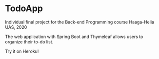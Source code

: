# TodoApp
Individual final project for the Back-end Programming course Haaga-Helia UAS, 2020

The web application with Spring Boot and Thymeleaf allows users to organize their to-do list.

Try it on Heroku!
